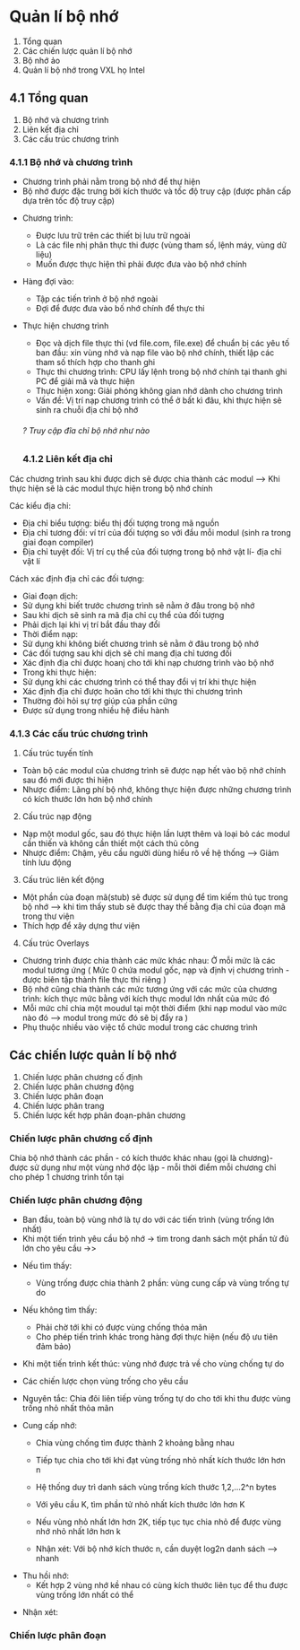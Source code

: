 # Quản lí bộ nhớ
1. Tổng quan
2. Các chiến lược quản lí bộ nhớ 
3. Bộ nhớ ảo
4. Quản lí bộ nhớ trong VXL họ Intel

## 4.1 Tổng quan
1. Bộ nhớ và chương trình
2. Liên kết địa chỉ
3. Các cấu trúc chương trình

### 4.1.1 Bộ nhớ và chương trình

- Chương trình phải nằm trong bộ nhớ để thự hiện
- Bộ nhớ được đặc trưng bởi kích thước và tốc độ truy cập (được phân cấp dựa trên tốc độ truy cập)

* Chương trình:
  * Được lưu trữ trên các thiết bị lưu trữ ngoài
  * Là các file nhị phân thực thi được (vùng tham số, lệnh máy, vùng dữ liệu)
  * Muốn được thực hiện thì phải được đưa vào bộ nhớ chính
* Hàng đợi  vào:
  * Tập các tiến trình ở bộ nhớ ngoài
  * Đợi để được đưa vào bố nhớ chính để thực thi
* Thực hiện chương trình 
  * Đọc và dịch file thực thi (vd file.com, file.exe) để chuẩn bị các yêu tố  ban đầu: xin vùng nhớ và nạp file vào bộ nhớ chính, thiết lập các tham số thích hợp cho thanh ghi
  * Thực thi chương trình: 
    CPU lấy  lệnh trong bộ nhớ chính tại thanh ghi PC để giải mã và thực hiện
  * Thực hiện xong: Giải phóng không gian nhớ dành cho chương trình
  * Vấn đề: Vị trí nạp chương trình có thể ở bất kì đâu, khi thực hiện sẽ sinh ra chuỗi địa chỉ bộ nhớ
  ###### ? Truy cập đĩa chỉ bộ nhớ như nào

  ### 4.1.2 Liên kết địa chỉ
Các chương trình sau khi được dịch sẽ được chia thành các modul --> Khi thực hiện sẽ là các modul thực hiện trong bộ nhớ chính

Các kiểu địa chỉ:
 * Địa chỉ biểu tượng: biểu thị đối tượng trong mã nguồn
 * Địa chỉ tương đối: ví trí của đối tượng so với đầu mỗi modul (sinh ra trong giai đoạn compiler) 
 * Địa chỉ tuyệt đối: Vị trí cụ thể của đối tượng trong bộ nhớ vật lí- địa chỉ vật lí

 Cách xác định địa chỉ các đối tượng:
 * Giai đoạn dịch:
  * Sử dụng khi biết trước chương trình sẽ nằm ở đâu trong bộ nhớ
  * Sau khi dịch sẽ sinh ra mã địa chỉ cụ thể của đối tượng
  * Phải dịch lại khi vị trí bắt đầu thay đổi
 * Thời điểm nạp:
  * Sử dụng khi không biết chương trình sẽ nằm ở đâu trong bộ nhớ
  * Các đối tượng sau khi dịch sẽ chỉ mang địa chỉ tương đối
  * Xác định địa chỉ được hoanj cho tới khi nạp chương trình vào bộ nhớ
 * Trong khi thực hiện:
  * Sử dụng khi các chương trình có thể thay đổi vị trí khi thực hiện
  * Xác định địa chỉ được hoãn cho tới khi thực thi chương trình
  * Thường đòi hỏi sự trợ giúp của phần cứng
  * Được sử dụng trong nhiều hệ điều hành

### 4.1.3 Các cấu trúc chương trình

1. Cấu trúc tuyến tính
* Toàn bộ các modul của chương trình sẽ được nạp hết vào bộ nhớ chính sau đó mới được thi hiện
* Nhược điểm: Lãng phí bộ nhớ, không thực hiện được những chương trình có kích thước lớn hơn bộ nhớ chính

2. Cấu trúc nạp động
* Nạp một modul gốc, sau đó thực hiện lần lượt thêm và loại bỏ các modul cần thiến và không cần thiết một cách thủ công
* Nhược điểm: Chậm, yêu cầu người dùng hiểu rõ về hệ thống --> Giảm tính lưu động

3. Cấu trúc liên kết động
* Một phần của đoạn mã(stub) sẽ được sử dụng để tìm kiếm thủ tục trong bộ nhớ --> khi tìm thấy stub sẽ được thay thế bằng địa chỉ của đoạn mã trong thư viện
* Thích hợp để xây dựng thư viện

4. Cấu trúc Overlays
* Chương trình được chia thành các mức khác nhau: Ở mỗi mức là các modul tương ứng ( Mức 0 chứa modul gốc, nạp và định vị chương trình - được biên tập thành file thực thi riêng )
* Bộ nhớ cũng chia thành các mức tương ứng với các mức của chương trình: kích thực mức bằng với kích thực modul lớn nhất của mức đó
* Mỗi mức chỉ chia một moudul tại một thời điểm (khi nạp modul vào mức nào đó --> modul trong mức đó sẽ bị đẩy ra )
* Phụ thuộc nhiều vào việc tổ chức modul trong các chương trình

## Các chiến lược quản lí bộ nhớ
1. Chiến lược phân chương cố định
2. Chiến lược phân chương động
3. Chiến lược phân đoạn
4. Chiến lược phân trang 
5. Chiến lược kết hợp phân đoạn-phân chương

### Chiến lược phân chương cố định
Chia bộ nhớ thành các phần - có kích thước khác nhau (gọi là chương)- được sử dụng như một vùng nhớ độc lập - mỗi thời điểm mỗi chương chỉ cho phép 1 chương trình tồn tại 
### Chiến lược phân chương động
- Ban đầu, toàn bộ vùng nhớ là tự do với các tiến trình (vùng trống lớn nhất)
- Khi một tiến trình yêu cầu bộ nhớ -> tìm trong danh sách một phần tử đủ lớn cho yêu cầu ->> 
* Nếu tìm thấy:
  * Vùng trống được chia thành 2 phần: vùng cung cấp và vùng trống tự do 
* Nếu không tìm thấy:
  * Phải chờ tới khi có được vùng chống thỏa mãn
  * Cho phép tiến trình khác trong hàng đợi thực hiện (nếu độ ưu tiên đảm bảo)
* Khi một tiến trình kết thúc: vùng nhớ được trả về cho vùng chống tự do 

* Các chiến lược chọn vùng trống cho yêu cầu

- Nguyên tắc: Chia đôi liên tiếp vùng trống tự do cho tới khi thu được vùng trống nhỏ nhất thỏa mãn
+ Cung cấp nhớ:
  * Chia vùng chống tìm được thành 2 khoảng bằng nhau 
  * Tiếp tục chia cho tới khi đạt vùng trống nhỏ nhất kích thước lớn hơn n
  
  * Hệ thống duy trì danh sách vùng trống kích thước 1,2,...2^n bytes 
  * Với yêu cầu K, tìm phần tử nhỏ nhất kích thước lớn hơn K
  * Nếu vùng nhỏ nhất lớn hơn 2K, tiếp tục tục chia nhỏ để được vùng nhớ nhỏ nhất lớn hơn k
  * Nhận xét: Với bộ nhớ kích thước n, cần duyệt log2n danh sách --> nhanh
+ Thu hồi nhớ:
  * Kết hợp 2 vùng nhớ kề nhau có cùng kích thước liên tục để thu được vùng trống lớn nhất có thể 

- Nhận xét:

### Chiến lược phân đoạn



